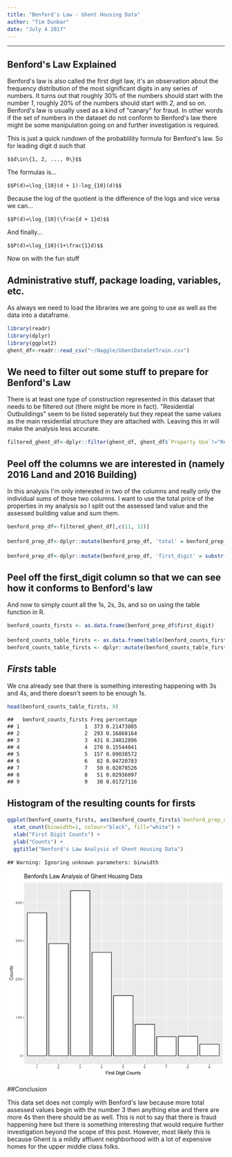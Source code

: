```yaml
---
title: "Benford's Law - Ghent Housing Data"
author: "Tim Dunbar"
date: "July 4 2017"
---
```

---------------

## Benford's Law Explained

Benford's law is also called the first digit law, it's an observation about the frequency distribution of the most significant digits in any series of numbers.  It turns out that roughly 30% of the numbers should start with the number *1*, roughly 20% of the numbers should start with *2*, and so on. Benford's law is usually used as a kind of "canary" for fraud. In other words if the set of numbers in the dataset do not conform to Benford's law there might be some manipulation going on and further investigation is required.

This is just a quick rundown of the probablility formula for Benford's law.  So for leading digit d such that 
```
$$d\in\{1, 2, ..., 9\}$$
```
The formulas is...
```
$$P(d)=\log_{10}(d + 1)-log_{10}(d)$$
```
Because the log of the quotient is the difference of the logs and vice versa we can...
```
$$P(d)=\log_{10}(\frac{d + 1}d)$$
```
And finally...
```
$$P(d)=\log_{10}(1+\frac{1}d)$$
```
Now on with the fun stuff

## Administrative stuff, package loading, variables, etc.

As always we need to load the libraries we are going to use as well as the data into a dataframe.

```r
library(readr)
library(dplyr)
library(ggplot2)
ghent_df<-readr::read_csv("~/Naggle/GhentDataSetTrain.csv")
```
## We need to filter out some stuff to prepare for Benford's Law

There is at least one type of construction represented in this dataset that needs to be filtered out (there might be more in fact).  "Residential Outbuildings" seem to be listed seperately but they repeat the same values as the main residential structure they are attached with.  Leaving this in will make the analysis less accurate.

```r
filtered_ghent_df<-dplyr::filter(ghent_df, ghent_df$`Property Use`!="Residential Outbuilding")
```
## Peel off the columns we are interested in (namely 2016 Land and 2016 Building)

In this analysis I'm only interested in two of the columns and really only the individual sums of those two columns.  I want to use the total price of the properties in my analysis so I split out the assessed land value and the assessed building value and sum them.

```r
benford_prep_df<-filtered_ghent_df[,c(11, 12)]

benford_prep_df<-dplyr::mutate(benford_prep_df, 'total' = benford_prep_df$`2016 Land`+benford_prep_df$`2016 Building`)

benford_prep_df<-dplyr::mutate(benford_prep_df, 'first_digit' = substr(benford_prep_df$total, 1, 1))
```
## Peel off the first_digit column so that we can see how it conforms to Benford's law

And now to simply count all the 1s, 2s, 3s, and so on using the table function in R.

```r
benford_counts_firsts <- as.data.frame(benford_prep_df$first_digit)

benford_counts_table_firsts <- as.data.frame(table(benford_counts_firsts))
benford_counts_table_firsts <- dplyr::mutate(benford_counts_table_firsts, percentage = benford_counts_table_firsts$Freq/1737)
```
## *Firsts* table

We cna already see that there is something interesting happening with 3s and 4s, and there doesn't seem to be enough 1s.

```r
head(benford_counts_table_firsts, 9)
```

```
##   benford_counts_firsts Freq percentage
## 1                     1  373 0.21473805
## 2                     2  293 0.16868164
## 3                     3  431 0.24812896
## 4                     4  270 0.15544041
## 5                     5  157 0.09038572
## 6                     6   82 0.04720783
## 7                     7   50 0.02878526
## 8                     8   51 0.02936097
## 9                     9   30 0.01727116
```
## Histogram of the resulting counts for firsts

```r
ggplot(benford_counts_firsts, aes(benford_counts_firsts$`benford_prep_df$first_digit`)) +
  stat_count(binwidth=1, colour="black", fill="white") +
  xlab("First Digit Counts") +
  ylab("Counts") +
  ggtitle("Benford's Law Analysis of Ghent Housing Data")
```

```
## Warning: Ignoring unknown parameters: binwidth
```

![First Digits Frequency Distribution](/images/benfords_law_hist.png)<!-- -->

##Conclusion

This data set does not comply with Benford's law because more total assessed values begin with the number 3 then anything else and there are more 4s then there should be as well.  This is not to say that there is fraud happening here but there is something interesting that would require further investigation beyond the scope of this post.  However, most likely this is because Ghent is a mildly affluent neighborhood with a lot of expensive homes for the upper middle class folks.
